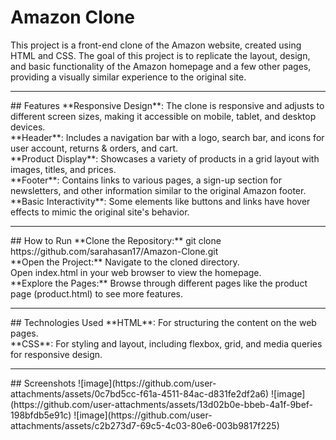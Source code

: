 # Amazon Clone
This project is a front-end clone of the Amazon website, created using HTML and CSS. The goal of this project is to replicate the layout, design, and basic functionality of the Amazon homepage and a few other pages, providing a visually similar experience to the original site.
<hr style="width=0.5px">
## Features
**Responsive Design**: The clone is responsive and adjusts to different screen sizes, making it accessible on mobile, tablet, and desktop devices.<br>
**Header**: Includes a navigation bar with a logo, search bar, and icons for user account, returns & orders, and cart.<br>
**Product Display**: Showcases a variety of products in a grid layout with images, titles, and prices.<br>
**Footer**: Contains links to various pages, a sign-up section for newsletters, and other information similar to the original Amazon footer.<br>
**Basic Interactivity**: Some elements like buttons and links have hover effects to mimic the original site's behavior.<br>
<hr style="width=0.5px">
## How to Run
**Clone the Repository:**
git clone https://github.com/sarahasan17/Amazon-Clone.git<br>
**Open the Project:**
Navigate to the cloned directory.<br>
Open index.html in your web browser to view the homepage.<br>
**Explore the Pages:**
Browse through different pages like the product page (product.html) to see more features.<br>
<hr style="width=0.5px">
## Technologies Used
**HTML**: For structuring the content on the web pages.<br>
**CSS**: For styling and layout, including flexbox, grid, and media queries for responsive design.<br>
<hr style="width=0.5px">
## Screenshots
![image](https://github.com/user-attachments/assets/0c7bd5cc-f61a-4511-84ac-d831fe2df2a6)
![image](https://github.com/user-attachments/assets/13d02b0e-bbeb-4a1f-9bef-198bfdb5e91c)
![image](https://github.com/user-attachments/assets/c2b273d7-69c5-4c03-80e6-003b9817f225)



